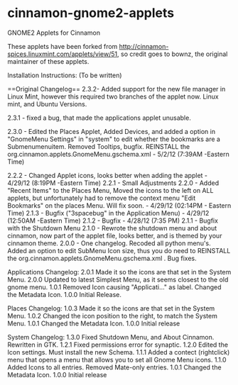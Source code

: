 cinnamon-gnome2-applets
=======================

GNOME2 Applets for Cinnamon


These applets have been forked from http://cinnamon-spices.linuxmint.com/applets/view/51, so credit goes to bownz, the original maintainer of these applets.

Installation Instructions:
(To be written)

==Original Changelog==
2.3.2- Added support for the new file manager in Linux Mint, however this required two branches of the applet now. Linux mint, and Ubuntu Versions.

2.3.1 - fixed a bug,  that made the applications applet unusable.

2.3.0 - Edited the Places Applet, Added Devices, and added a option in "GnomeMenu Settings" in "system" to edit whether the bookmarks are a Submenumenuitem. Removed Tooltips, bugfix. REINSTALL the org.cinnamon.applets.GnomeMenu.gschema.xml - 5/2/12 (7:39AM -Eastern Time)

2.2.2 - Changed Applet icons, looks better when adding the applet -  4/29/12 (8:19PM -Eastern Time)
2.2.1 - Small Adjustments
2.2.0 - Added "Recent Items" to the Places Menu, Moved the icons to the left on ALL applets, but unfortunately had to remove the context menu "Edit Bookmarks" on the places Menu. Will fix soon. - 4/29/12 (02:14PM - Eastern Time)
2.1.3 - Bugfix ("3spacebug" in the Application Menu) - 4/29/12 (12:50AM -Eastern Time)
2.1.2 - Bugfix - 4/28/12 (7:35 PM)
2.1.1 - Bugfix with the Shutdown Menu
2.1.0 - Rewrote the shutdown menu and about cinnamon, now part of the applet file, looks better, and is themed by your cinnamon theme. 
2.0.0 - One changelog. Recoded all python menu's. Added an option to edit SubMenu Icon size, thus you do need to REINSTALL the org.cinnamon.applets.GnomeMenu.gschema.xml . Bug fixes.

Applications Changelog:
2.0.1 Made it so the icons are that set in the System Menu.
2.0.0 Updated to latest Simplest Menu, as it seems closest to the old gnome menu.
1.0.1 Removed Icon causing "Applicati..." as label. Changed the Metadata Icon.
1.0.0 Initial Release.

Places Changelog:
1.0.3 Made it so the icons are that set in the System Menu.
1.0.2 Changed the icon position to the right, to match the System Menu.
1.0.1 Changed the Metadata Icon.
1.0.0 Initial release

System Changelog:
1.3.0 Fixed Shutdown Menu, and About Cinnamon. Rewritten in GTK.
1.2.1 Fixed permissions error for synaptic.
1.2.0 Edited the Icon settings. Must install the new Schema.
1.1.1 Added a contect (rightclick) menu that opens a menu that allows you to set all Gnome Menu icons.
1.1.0 Added Icons to all entries. Removed Mate-only entries.
1.0.1 Changed the Metadata Icon.
1.0.0 Initial release
